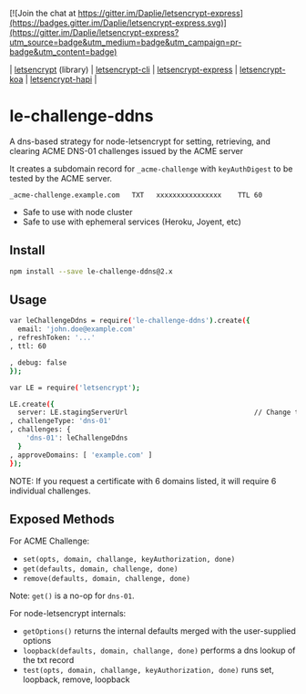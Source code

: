 [![Join the chat at https://gitter.im/Daplie/letsencrypt-express](https://badges.gitter.im/Daplie/letsencrypt-express.svg)](https://gitter.im/Daplie/letsencrypt-express?utm_source=badge&utm_medium=badge&utm_campaign=pr-badge&utm_content=badge)

| [letsencrypt](https://github.com/Daplie/node-letsencrypt) (library)
| [letsencrypt-cli](https://github.com/Daplie/letsencrypt-cli)
| [letsencrypt-express](https://github.com/Daplie/letsencrypt-express)
| [letsencrypt-koa](https://github.com/Daplie/letsencrypt-koa)
| [letsencrypt-hapi](https://github.com/Daplie/letsencrypt-hapi)
|

le-challenge-ddns
================

A dns-based strategy for node-letsencrypt for setting, retrieving,
and clearing ACME DNS-01 challenges issued by the ACME server

It creates a subdomain record for `_acme-challenge` with `keyAuthDigest`
to be tested by the ACME server.

```
_acme-challenge.example.com   TXT   xxxxxxxxxxxxxxxx    TTL 60
```

* Safe to use with node cluster
* Safe to use with ephemeral services (Heroku, Joyent, etc)

Install
-------

```bash
npm install --save le-challenge-ddns@2.x
```

Usage
-----

```bash
var leChallengeDdns = require('le-challenge-ddns').create({
  email: 'john.doe@example.com'
, refreshToken: '...'
, ttl: 60

, debug: false
});

var LE = require('letsencrypt');

LE.create({
  server: LE.stagingServerUrl                               // Change to LE.productionServerUrl in production
, challengeType: 'dns-01'
, challenges: {
    'dns-01': leChallengeDdns
  }
, approveDomains: [ 'example.com' ]
});
```

NOTE: If you request a certificate with 6 domains listed,
it will require 6 individual challenges.

Exposed Methods
---------------

For ACME Challenge:

* `set(opts, domain, challange, keyAuthorization, done)`
* `get(defaults, domain, challenge, done)`
* `remove(defaults, domain, challenge, done)`

Note: `get()` is a no-op for `dns-01`.

For node-letsencrypt internals:

* `getOptions()` returns the internal defaults merged with the user-supplied options
* `loopback(defaults, domain, challange, done)` performs a dns lookup of the txt record
* `test(opts, domain, challange, keyAuthorization, done)` runs set, loopback, remove, loopback

